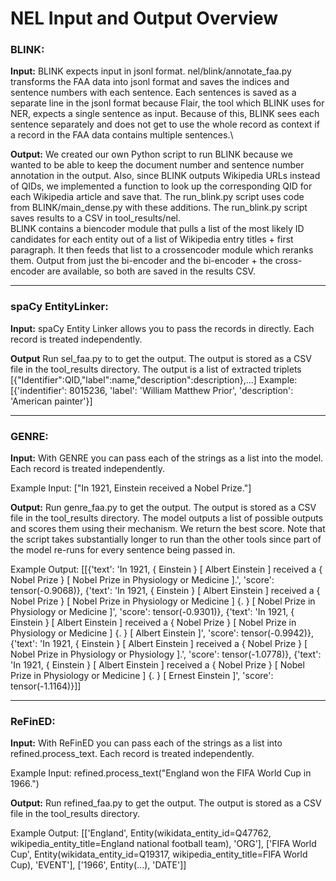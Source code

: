 # NEL Input and Output Overview

### BLINK:

**Input:** BLINK expects input in jsonl format. nel/blink/annotate_faa.py transforms the FAA data into jsonl format and saves the indices and sentence numbers with each sentence. Each sentences is saved as a separate line in the jsonl format because Flair, the tool which BLINK uses for NER, expects a single sentence as input. Because of this, BLINK sees each sentence separately and does not get to use the whole record as context if a record in the FAA data contains multiple sentences.\

**Output:** We created our own Python script to run BLINK because we wanted to be able to keep the document number and sentence number annotation in the output. Also, since BLINK outputs Wikipedia URLs instead of QIDs, we implemented a function to look up the corresponding QID for each Wikipedia article and save that. The run_blink.py script uses code from BLINK/main_dense.py with these additions. The run_blink.py script saves results to a CSV in tool_results/nel.\
BLINK contains a biencoder module that pulls a list of the most likely ID candidates for each entity out of a list of Wikipedia entry titles + first paragraph. It then feeds that list to a crossencoder module which reranks them. Output from just the bi-encoder and the bi-encoder + the cross-encoder are available, so both are saved in the results CSV.

---

### spaCy EntityLinker:

**Input:** spaCy Entity Linker allows you to pass the records in directly. Each record is treated independently.

**Output**  Run sel_faa.py to to get the output. The output is stored as a CSV file in the tool_results directory. 
The output is a list of extracted triplets [{"Identifier":QID,"label":name,"description":description},...]
Example: [{'indentifier': 8015236, 'label': 'William Matthew Prior', 'description': 'American painter'}]
 
---

### GENRE:

**Input:** With GENRE you can pass each of the strings as a list into the model. Each record is treated independently.

Example Input: ["In 1921, Einstein received a Nobel Prize."]

**Output:**  Run genre_faa.py to get the output. The output is stored as a CSV file in the tool_results directory. 
The model outputs a list of possible outputs and scores them using their mechanism. We return the best score. Note that the script takes substantially longer to run than the other tools since part of the model re-runs for every sentence being passed in.

Example Output: [[{'text': 'In 1921, { Einstein } [ Albert Einstein ] received a { Nobel Prize } [ Nobel Prize in Physiology or Medicine ].', 'score': tensor(-0.9068)}, {'text': 'In 1921, { Einstein } [ Albert Einstein ] received a { Nobel Prize } [ Nobel Prize in Physiology or Medicine ] {. } [ Nobel Prize in Physiology or Medicine ]', 'score': tensor(-0.9301)}, {'text': 'In 1921, { Einstein } [ Albert Einstein ] received a { Nobel Prize } [ Nobel Prize in Physiology or Medicine ] {. } [ Albert Einstein ]', 'score': tensor(-0.9942)}, {'text': 'In 1921, { Einstein } [ Albert Einstein ] received a { Nobel Prize } [ Nobel Prize in Physiology or Physiology ].', 'score': tensor(-1.0778)}, {'text': 'In 1921, { Einstein } [ Albert Einstein ] received a { Nobel Prize } [ Nobel Prize in Physiology or Medicine ] {. } [ Ernest Einstein ]', 'score': tensor(-1.1164)}]]

---

### ReFinED:

**Input:** With ReFinED you can pass each of the strings as a list into refined.process_text. Each record is treated independently.

Example Input: refined.process_text("England won the FIFA World Cup in 1966.")

**Output:**  Run refined_faa.py to get the output. The output is stored as a CSV file in the tool_results directory. 

Example Output: [['England', Entity(wikidata_entity_id=Q47762, wikipedia_entity_title=England national football team), 'ORG'], ['FIFA World Cup', Entity(wikidata_entity_id=Q19317, wikipedia_entity_title=FIFA World Cup), 'EVENT'], ['1966', Entity(...), 'DATE']]
